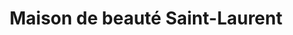 ---
title: "Maison de beauté Saint-Laurent"
url: /longueuil/maison-de-beaute-saint-laurent/
shop: beauty
---